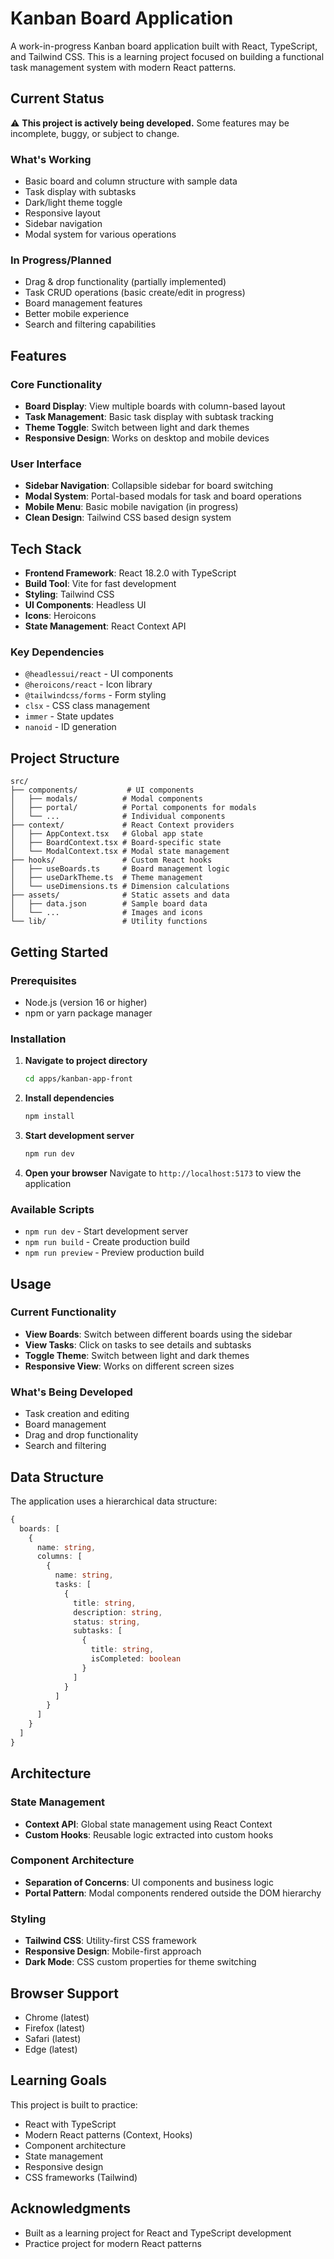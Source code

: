 # Kanban Board Application

A work-in-progress Kanban board application built with React, TypeScript, and Tailwind CSS. This is a learning project focused on building a functional task management system with modern React patterns.

## Current Status

⚠️ **This project is actively being developed.** Some features may be incomplete, buggy, or subject to change.

### What's Working
- Basic board and column structure with sample data
- Task display with subtasks
- Dark/light theme toggle
- Responsive layout
- Sidebar navigation
- Modal system for various operations

### In Progress/Planned
- Drag & drop functionality (partially implemented)
- Task CRUD operations (basic create/edit in progress)
- Board management features
- Better mobile experience
- Search and filtering capabilities

## Features

### Core Functionality
- **Board Display**: View multiple boards with column-based layout
- **Task Management**: Basic task display with subtask tracking
- **Theme Toggle**: Switch between light and dark themes
- **Responsive Design**: Works on desktop and mobile devices

### User Interface
- **Sidebar Navigation**: Collapsible sidebar for board switching
- **Modal System**: Portal-based modals for task and board operations
- **Mobile Menu**: Basic mobile navigation (in progress)
- **Clean Design**: Tailwind CSS based design system

## Tech Stack

- **Frontend Framework**: React 18.2.0 with TypeScript
- **Build Tool**: Vite for fast development
- **Styling**: Tailwind CSS
- **UI Components**: Headless UI
- **Icons**: Heroicons
- **State Management**: React Context API

### Key Dependencies
- `@headlessui/react` - UI components
- `@heroicons/react` - Icon library
- `@tailwindcss/forms` - Form styling
- `clsx` - CSS class management
- `immer` - State updates
- `nanoid` - ID generation

## Project Structure

```
src/
├── components/           # UI components
│   ├── modals/          # Modal components
│   ├── portal/          # Portal components for modals
│   └── ...              # Individual components
├── context/             # React Context providers
│   ├── AppContext.tsx   # Global app state
│   ├── BoardContext.tsx # Board-specific state
│   └── ModalContext.tsx # Modal state management
├── hooks/               # Custom React hooks
│   ├── useBoards.ts     # Board management logic
│   ├── useDarkTheme.ts  # Theme management
│   └── useDimensions.ts # Dimension calculations
├── assets/              # Static assets and data
│   ├── data.json        # Sample board data
│   └── ...              # Images and icons
└── lib/                 # Utility functions
```

## Getting Started

### Prerequisites
- Node.js (version 16 or higher)
- npm or yarn package manager

### Installation

1. **Navigate to project directory**
   ```bash
   cd apps/kanban-app-front
   ```

2. **Install dependencies**
   ```bash
   npm install
   ```

3. **Start development server**
   ```bash
   npm run dev
   ```

4. **Open your browser**
   Navigate to `http://localhost:5173` to view the application

### Available Scripts

- `npm run dev` - Start development server
- `npm run build` - Create production build
- `npm run preview` - Preview production build

## Usage

### Current Functionality
- **View Boards**: Switch between different boards using the sidebar
- **View Tasks**: Click on tasks to see details and subtasks
- **Toggle Theme**: Switch between light and dark themes
- **Responsive View**: Works on different screen sizes

### What's Being Developed
- Task creation and editing
- Board management
- Drag and drop functionality
- Search and filtering

## Data Structure

The application uses a hierarchical data structure:

```typescript
{
  boards: [
    {
      name: string,
      columns: [
        {
          name: string,
          tasks: [
            {
              title: string,
              description: string,
              status: string,
              subtasks: [
                {
                  title: string,
                  isCompleted: boolean
                }
              ]
            }
          ]
        }
      ]
    }
  ]
}
```

## Architecture

### State Management
- **Context API**: Global state management using React Context
- **Custom Hooks**: Reusable logic extracted into custom hooks

### Component Architecture
- **Separation of Concerns**: UI components and business logic
- **Portal Pattern**: Modal components rendered outside the DOM hierarchy

### Styling
- **Tailwind CSS**: Utility-first CSS framework
- **Responsive Design**: Mobile-first approach
- **Dark Mode**: CSS custom properties for theme switching

## Browser Support

- Chrome (latest)
- Firefox (latest)
- Safari (latest)
- Edge (latest)

## Learning Goals

This project is built to practice:
- React with TypeScript
- Modern React patterns (Context, Hooks)
- Component architecture
- State management
- Responsive design
- CSS frameworks (Tailwind)

## Acknowledgments

- Built as a learning project for React and TypeScript development
- Practice project for modern React patterns

